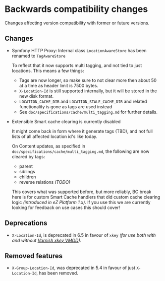 # Backwards compatibility changes

Changes affecting version compatibility with former or future versions.

## Changes

* Symfony HTTP Proxy: Internal class `LocationAwareStore` has been renamed to `TagAwareStore`

  To reflect that it now supports multi tagging, and not tied to just locations. This means a few things:
  - Tags are now longer, so make sure to not clear more then about 50 at a time as header limit is 7500 bytes.
  - `X-Location-Id` is still supported internally, but it will be stored in the new disk format.
  - `LOCATION_CACHE_DIR` and `LOCATION_STALE_CACHE_DIR` and related functionality is gone as tags are used instead
  - See `doc/specifications/cache/multi_tagging.md` for further details.

* Extensible Smart cache clearing is currently disabled

  It might come back in form where it generate tags (TBD), and not full lists of all affected location id's like today.

  On Content updates, as specified in `doc/specifications/cache/multi_tagging.md`, the following are now cleared by tags:
  - parent
  - siblings
  - children
  - reverse relations _(TODO)_

  This covers what was supported before, but more reliably, BC break here is for custom Smart Cache handlers that did
  custom cache clearing logic _(introduced in eZ Platform 1.x)_. If you use this we are currently looking for feedback
  on use cases this should cover!

## Deprecations

* `X-Location-Id`, is deprecated in 6.5 in favour of `xkey` *(for use both with and without [Varnish xkey VMOD](https://github.com/varnish/varnish-modules/blob/master/docs/xkey.rst))*.


## Removed features

* `X-Group-Location-Id`, was deprecated in 5.4 in favour of just `X-Location-Id`, has been removed.

